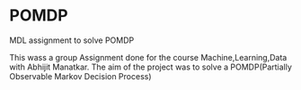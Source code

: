 # POMDP
MDL assignment to solve POMDP

This wass a group Assignment done for the course Machine,Learning,Data with Abhijit Manatkar.
The aim of the project was to solve a POMDP(Partially Observable Markov Decision Process)
